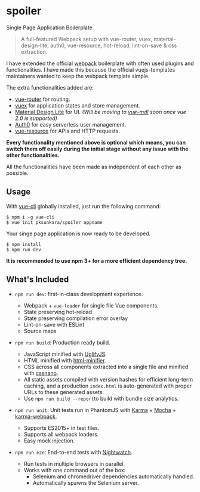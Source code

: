 # spoiler

Single Page Application Boilerplate

> A full-featured Webpack setup with vue-router, vuex, material-design-lite, auth0, vue-resource, hot-reload, lint-on-save & css extraction.

I have extended the official [webpack](http://github.com/vuejs-templates/webpack) boilerplate with often used plugins and functionalities. I have made this because the official vuejs-templates maintainers wanted to keep the webpack template simple.

The extra functionalities added are:

- [vue-router](https://github.com/vuejs/vue-router) for routing.
- [vuex](https://github.com/vuejs/vuex) for application states and store management.
- [Material Design Lite](https://getmdl.com) for UI. *(Will be moving to [vue-mdl](https://github.com/posva/vue-mdl) soon once vue 2.0 is supported)*
- [Auth0](https://auth0.com) for easy serverless user management.
- [vue-resource](https://github.com/vuejs/vue-resource) for APIs and HTTP requests.

**Every functionality mentioned above is optional which means, you can switch them off easily during the initial stage without any issue with the other functionalities.**

All the functionalities have been made as independent of each other as possible.

## Usage

With [vue-cli](https://www.npmjs.com/package/vue-cli) globally installed, just run the following command:

```
$ npm i -g vue-cli
$ vue init pksunkara/spoiler appname
```

Your singe page application is now ready to be developed.

```
$ npm install
$ npm run dev
```

**It is recommended to use npm 3+ for a more efficient dependency tree.**

## What's Included

- `npm run dev`: first-in-class development experience.
  - Webpack + `vue-loader` for single file Vue components.
  - State preserving hot-reload
  - State preserving compilation error overlay
  - Lint-on-save with ESLint
  - Source maps

- `npm run build`: Production ready build.
  - JavaScript minified with [UglifyJS](https://github.com/mishoo/UglifyJS2).
  - HTML minified with [html-minifier](https://github.com/kangax/html-minifier).
  - CSS across all components extracted into a single file and minified with [cssnano](https://github.com/ben-eb/cssnano).
  - All static assets compiled with version hashes for efficient long-term caching, and a production `index.html` is auto-generated with proper URLs to these generated assets.
  - Use `npm run build --report`to build with bundle size analytics.

- `npm run unit`: Unit tests run in PhantomJS with [Karma](http://karma-runner.github.io/0.13/index.html) + [Mocha](http://mochajs.org/) + [karma-webpack](https://github.com/webpack/karma-webpack).
  - Supports ES2015+ in test files.
  - Supports all webpack loaders.
  - Easy mock injection.

- `npm run e2e`: End-to-end tests with [Nightwatch](http://nightwatchjs.org/).
  - Run tests in multiple browsers in parallel.
  - Works with one command out of the box:
    - Selenium and chromedriver dependencies automatically handled.
    - Automatically spawns the Selenium server.
